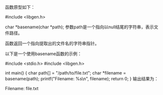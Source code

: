 函数原型如下：

#include <libgen.h>

char *basename(char *path);
参数path是一个指向以null结尾的字符串，表示文件路径。

函数返回一个指向提取出的文件名的字符串指针。

以下是一个使用basename函数的示例：

#include <stdio.h>
#include <libgen.h>

int main() {
    char path[] = "/path/to/file.txt";
    char *filename = basename(path);
    printf("Filename: %s\n", filename);
    return 0;
}
输出结果为：

Filename: file.txt
